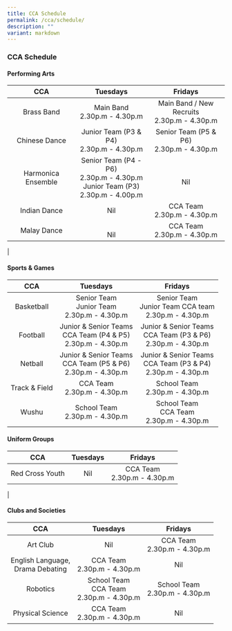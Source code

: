 ```yaml
---
title: CCA Schedule
permalink: /cca/schedule/
description: ""
variant: markdown
---
```

### **CCA Schedule**

#### **Performing Arts**

| CCA | Tuesdays | Fridays | 
|:---:|:---:|:---:|
|   Brass Band |  Main Band<br>2.30p.m - 4.30p.m |  Main Band / New Recruits<br>2.30p.m - 4.30p.m  | 
|  Chinese Dance | Junior Team (P3 &amp; P4)<br>2.30p.m - 4.30p.m  | Senior Team (P5 &amp; P6)<br>2.30p.m - 4.30p.m | 
| Harmonica Ensemble  | Senior Team  (P4 - P6)<br>2.30p.m - 4.30p.m <br>Junior Team (P3)<br>2.30p.m - 4.00p.m  | <br> Nil  | 
| Indian Dance  |   Nil | CCA Team<br>2.30p.m - 4.30p.m  |  
|  Malay Dance | <br> Nil | CCA Team<br>2.30p.m - 4.30p.m  | 
|

#### **Sports &amp; Games**

| CCA | Tuesdays | Fridays | 
|:---:|:---:|:---:|
|  Basketball | Senior Team <br>Junior Team <br>2.30p.m - 4.30p.m  | Senior Team <br> Junior Team CCA team <br>2.30p.m - 4.30p.m | 
|  Football |  Junior &amp; Senior Teams<br> CCA Team (P4 &amp; P5)<br>2.30p.m - 4.30p.m |  Junior &amp; Senior Teams<br> CCA Team (P3 &amp; P6)<br>2.30p.m - 4.30p.m  | 
|  Netball | Junior &amp; Senior Teams<br> CCA Team (P5 &amp; P6)<br>2.30p.m - 4.30p.m  | Junior &amp; Senior Teams<br> CCA Team (P3 &amp; P4)<br>2.30p.m - 4.30p.m   | 
|  Track &amp; Field | CCA Team<br>2.30p.m - 4.30p.m   | School Team<br>2.30p.m - 4.30p.m   | 
|  Wushu |  School Team<br>2.30p.m - 4.30p.m  | School Team<br>CCA Team<br>2.30p.m - 4.30p.m | 

#### **Uniform Groups**

| CCA | Tuesdays | Fridays |
|:---:|:---:|:---:|
|  Red Cross Youth |  Nil |  CCA Team<br>2.30p.m - 4.30p.m  | 
|

#### **Clubs and Societies**

| CCA | Tuesdays | Fridays | 
|:---:|:---:|:---:|
|  Art Club |   Nil | CCA Team<br>2.30p.m - 4.30p.m    | 
|  English Language,<br>Drama Debating |    CCA Team<br>2.30p.m - 4.30p.m |  Nil |  
|  Robotics |  School Team<br>CCA Team<br>2.30p.m - 4.30p.m  |  School Team<br>2.30p.m - 4.30p.m | 
| Physical Science |  CCA Team<br>2.30p.m - 4.30p.m  |  Nil |